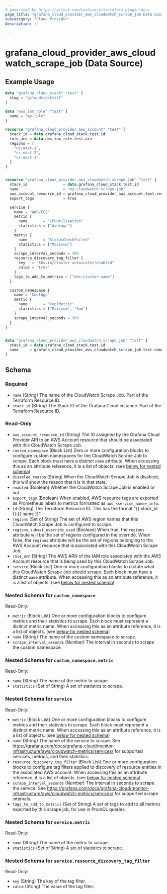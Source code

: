 ```yaml
---
# generated by https://github.com/hashicorp/terraform-plugin-docs
page_title: "grafana_cloud_provider_aws_cloudwatch_scrape_job Data Source - terraform-provider-grafana"
subcategory: "Cloud Provider"
description: |-
  
---
```


# grafana_cloud_provider_aws_cloudwatch_scrape_job (Data Source)



## Example Usage

```terraform
data "grafana_cloud_stack" "test" {
  slug = "gcloudstacktest"
}

data "aws_iam_role" "test" {
  name = "my-role"
}

resource "grafana_cloud_provider_aws_account" "test" {
  stack_id = data.grafana_cloud_stack.test.id
  role_arn = data.aws_iam_role.test.arn
  regions = [
    "us-east-1",
    "us-east-2",
    "us-west-1"
  ]
}


resource "grafana_cloud_provider_aws_cloudwatch_scrape_job" "test" {
  stack_id                = data.grafana_cloud_stack.test.id
  name                    = "my-cloudwatch-scrape-job"
  aws_account_resource_id = grafana_cloud_provider_aws_account.test.resource_id
  export_tags             = true

  service {
    name = "AWS/EC2"
    metric {
      name       = "CPUUtilization"
      statistics = ["Average"]
    }
    metric {
      name       = "StatusCheckFailed"
      statistics = ["Maximum"]
    }
    scrape_interval_seconds = 300
    resource_discovery_tag_filter {
      key   = "k8s.io/cluster-autoscaler/enabled"
      value = "true"
    }
    tags_to_add_to_metrics = ["eks:cluster-name"]
  }

  custom_namespace {
    name = "CoolApp"
    metric {
      name       = "CoolMetric"
      statistics = ["Maximum", "Sum"]
    }
    scrape_interval_seconds = 300
  }
}


data "grafana_cloud_provider_aws_cloudwatch_scrape_job" "test" {
  stack_id = data.grafana_cloud_stack.test.id
  name     = grafana_cloud_provider_aws_cloudwatch_scrape_job.test.name
}
```

<!-- schema generated by tfplugindocs -->
## Schema

### Required

- `name` (String) The name of the CloudWatch Scrape Job. Part of the Terraform Resource ID.
- `stack_id` (String) The Stack ID of the Grafana Cloud instance. Part of the Terraform Resource ID.

### Read-Only

- `aws_account_resource_id` (String) The ID assigned by the Grafana Cloud Provider API to an AWS Account resource that should be associated with this CloudWatch Scrape Job.
- `custom_namespace` (Block List) Zero or more configuration blocks to configure custom namespaces for the CloudWatch Scrape Job to scrape. Each block must have a distinct `name` attribute. When accessing this as an attribute reference, it is a list of objects. (see [below for nested schema](#nestedblock--custom_namespace))
- `disabled_reason` (String) When the CloudWatch Scrape Job is disabled, this will show the reason that it is in that state.
- `enabled` (Boolean) Whether the CloudWatch Scrape Job is enabled or not.
- `export_tags` (Boolean) When enabled, AWS resource tags are exported as Prometheus labels to metrics formatted as `aws_<service_name>_info`.
- `id` (String) The Terraform Resource ID. This has the format "{{ stack_id }}:{{ name }}".
- `regions` (Set of String) The set of AWS region names that this CloudWatch Scrape Job is configured to scrape.
- `regions_subset_override_used` (Boolean) When true, the `regions` attribute will be the set of regions configured in the override. When false, the `regions` attribute will be the set of regions belonging to the AWS Account resource that is associated with this CloudWatch Scrape Job.
- `role_arn` (String) The AWS ARN of the IAM role associated with the AWS Account resource that is being used by this CloudWatch Scrape Job.
- `service` (Block List) One or more configuration blocks to dictate what this CloudWatch Scrape Job should scrape. Each block must have a distinct `name` attribute. When accessing this as an attribute reference, it is a list of objects. (see [below for nested schema](#nestedblock--service))

<a id="nestedblock--custom_namespace"></a>
### Nested Schema for `custom_namespace`

Read-Only:

- `metric` (Block List) One or more configuration blocks to configure metrics and their statistics to scrape. Each block must represent a distinct metric name. When accessing this as an attribute reference, it is a list of objects. (see [below for nested schema](#nestedblock--custom_namespace--metric))
- `name` (String) The name of the custom namespace to scrape.
- `scrape_interval_seconds` (Number) The interval in seconds to scrape the custom namespace.

<a id="nestedblock--custom_namespace--metric"></a>
### Nested Schema for `custom_namespace.metric`

Read-Only:

- `name` (String) The name of the metric to scrape.
- `statistics` (Set of String) A set of statistics to scrape.



<a id="nestedblock--service"></a>
### Nested Schema for `service`

Read-Only:

- `metric` (Block List) One or more configuration blocks to configure metrics and their statistics to scrape. Each block must represent a distinct metric name. When accessing this as an attribute reference, it is a list of objects. (see [below for nested schema](#nestedblock--service--metric))
- `name` (String) The name of the service to scrape. See https://grafana.com/docs/grafana-cloud/monitor-infrastructure/aws/cloudwatch-metrics/services/ for supported services, metrics, and their statistics.
- `resource_discovery_tag_filter` (Block List) One or more configuration blocks to configure tag filters applied to discovery of resource entities in the associated AWS account. When accessing this as an attribute reference, it is a list of objects. (see [below for nested schema](#nestedblock--service--resource_discovery_tag_filter))
- `scrape_interval_seconds` (Number) The interval in seconds to scrape the service. See https://grafana.com/docs/grafana-cloud/monitor-infrastructure/aws/cloudwatch-metrics/services/ for supported scrape intervals.
- `tags_to_add_to_metrics` (Set of String) A set of tags to add to all metrics exported by this scrape job, for use in PromQL queries.

<a id="nestedblock--service--metric"></a>
### Nested Schema for `service.metric`

Read-Only:

- `name` (String) The name of the metric to scrape.
- `statistics` (Set of String) A set of statistics to scrape.


<a id="nestedblock--service--resource_discovery_tag_filter"></a>
### Nested Schema for `service.resource_discovery_tag_filter`

Read-Only:

- `key` (String) The key of the tag filter.
- `value` (String) The value of the tag filter.
